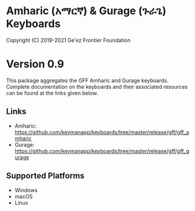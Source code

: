 Amharic (አማርኛ) & Gurage (ጉራጌ) Keyboards
=======================================

Copyright (C) 2019-2021 Ge'ez Frontier Foundation

Version 0.9
=======

This package aggregates the GFF Amharic and Gurage keyboards.  Complete documentation on the keyboards
and their associated resources can be found at the links given below.


Links
-----

 * Amharic: https://github.com/keymanapp/keyboards/tree/master/release/gff/gff_amharic
 * Gurage:  https://github.com/keymanapp/keyboards/tree/master/release/gff/gff_gurage


Supported Platforms
-------------------
 * Windows
 * macOS
 * Linux 
